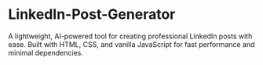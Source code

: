 # LinkedIn-Post-Generator
A lightweight, AI-powered tool for creating professional LinkedIn posts with ease. Built with HTML, CSS, and vanilla JavaScript for fast performance and minimal dependencies.
